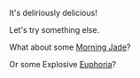 It's deliriously delicious!

Let's try something else.

What about some [Morning Jade](morning-jade.md)?

Or some Explosive [Euphoria](explosive-euphoria.md)?